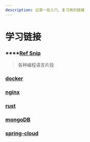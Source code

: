 ```yaml
---
description: 记录一些入门、复习用的链接
---
```


# 学习链接



### ****[**Ref Snip** ](https://www.dbyun.net/)&#x20;

> 各种编程语言片段

### [docker](https://vuepress.mirror.docker-practice.com/)

### [nginx](https://dunwu.github.io/nginx-tutorial/#/nginx-quickstart)

### [rust](https://kaisery.github.io/trpl-zh-cn/)

### [mongoDB](https://docs.mongoing.com/)

### [spring-cloud](https://www.springcloud.cc)

